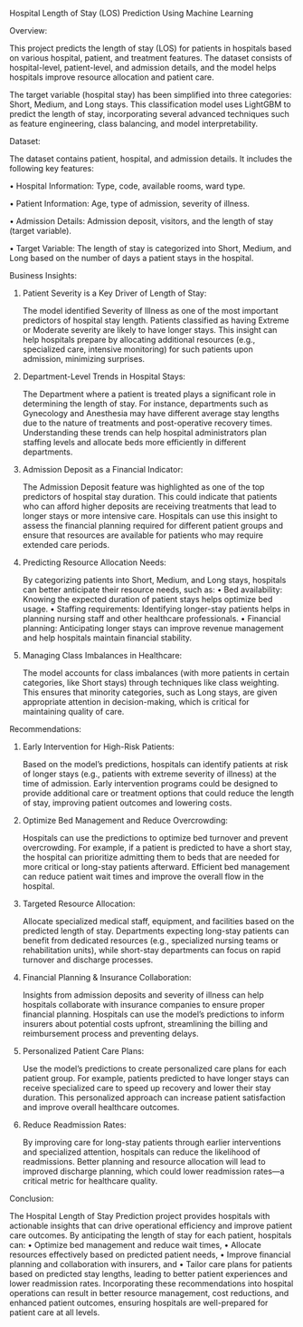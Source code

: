 Hospital Length of Stay (LOS) Prediction Using Machine Learning

Overview:
  
  This project predicts the length of stay (LOS) for patients in hospitals based on various hospital, patient, and treatment features. The dataset consists of hospital-level, patient-level, and admission details, and the model helps hospitals improve resource allocation and patient care.
  
  The target variable (hospital stay) has been simplified into three categories: Short, Medium, and Long stays. This classification model uses LightGBM to predict the length of stay, incorporating several advanced techniques such as feature engineering, class balancing, and model interpretability.

Dataset:
  
  The dataset contains patient, hospital, and admission details. It includes the following key features:
  
  •	Hospital Information: Type, code, available rooms, ward type.
  
  •	Patient Information: Age, type of admission, severity of illness.
  
  •	Admission Details: Admission deposit, visitors, and the length of stay (target variable).
  
  •	Target Variable: The length of stay is categorized into Short, Medium, and Long based on the number of days a patient stays in the hospital.

Business Insights:
1.	Patient Severity is a Key Driver of Length of Stay:

  	The model identified Severity of Illness as one of the most important predictors of hospital stay length. Patients classified as having Extreme or Moderate severity are likely to have longer stays. This insight can help hospitals prepare by allocating additional resources (e.g., specialized care, intensive monitoring) for such patients upon admission, minimizing surprises.
2.	Department-Level Trends in Hospital Stays:

  	The Department where a patient is treated plays a significant role in determining the length of stay. For instance, departments such as Gynecology and Anesthesia may have different average stay lengths due to the nature of treatments and post-operative recovery times. Understanding these trends can help hospital administrators plan staffing levels and allocate beds more efficiently in different departments.
3.	Admission Deposit as a Financial Indicator:

  	The Admission Deposit feature was highlighted as one of the top predictors of hospital stay duration. This could indicate that patients who can afford higher deposits are receiving treatments that lead to longer stays or more intensive care. Hospitals can use this insight to assess the financial planning required for different patient groups and ensure that resources are available for patients who may require extended care periods.
4.	Predicting Resource Allocation Needs:

  	By categorizing patients into Short, Medium, and Long stays, hospitals can better anticipate their resource needs, such as:
    •	Bed availability: Knowing the expected duration of patient stays helps optimize bed usage.
    •	Staffing requirements: Identifying longer-stay patients helps in planning nursing staff and other healthcare professionals.
    •	Financial planning: Anticipating longer stays can improve revenue management and help hospitals maintain financial stability.
5.	Managing Class Imbalances in Healthcare:

  	The model accounts for class imbalances (with more patients in certain categories, like Short stays) through techniques like class weighting. This ensures that minority categories, such as Long stays, are given appropriate attention in decision-making, which is critical for maintaining quality of care.

Recommendations:
1.	Early Intervention for High-Risk Patients:

  	Based on the model’s predictions, hospitals can identify patients at risk of longer stays (e.g., patients with extreme severity of illness) at the time of admission. Early intervention programs could be designed to provide additional care or treatment options that could reduce the length of stay, improving patient outcomes and lowering costs.
2.	Optimize Bed Management and Reduce Overcrowding:

  	Hospitals can use the predictions to optimize bed turnover and prevent overcrowding. For example, if a patient is predicted to have a short stay, the hospital can prioritize admitting them to beds that are needed for more critical or long-stay patients afterward. Efficient bed management can reduce patient wait times and improve the overall flow in the hospital.
3.	Targeted Resource Allocation:

  	Allocate specialized medical staff, equipment, and facilities based on the predicted length of stay. Departments expecting long-stay patients can benefit from dedicated resources (e.g., specialized nursing teams or rehabilitation units), while short-stay departments can focus on rapid turnover and discharge processes.
4.	Financial Planning & Insurance Collaboration:

  	Insights from admission deposits and severity of illness can help hospitals collaborate with insurance companies to ensure proper financial planning. Hospitals can use the model’s predictions to inform insurers about potential costs upfront, streamlining the billing and reimbursement process and preventing delays.
5.	Personalized Patient Care Plans:

  	Use the model’s predictions to create personalized care plans for each patient group. For example, patients predicted to have longer stays can receive specialized care to speed up recovery and lower their stay duration. This personalized approach can increase patient satisfaction and improve overall healthcare outcomes.
6.	Reduce Readmission Rates:

   	By improving care for long-stay patients through earlier interventions and specialized attention, hospitals can reduce the likelihood of readmissions. Better planning and resource allocation will lead to improved discharge planning, which could lower readmission rates—a critical metric for healthcare quality.

Conclusion:

The Hospital Length of Stay Prediction project provides hospitals with actionable insights that can drive operational efficiency and improve patient care outcomes. By anticipating the length of stay for each patient, hospitals can:
•	Optimize bed management and reduce wait times,
•	Allocate resources effectively based on predicted patient needs,
•	Improve financial planning and collaboration with insurers, and
•	Tailor care plans for patients based on predicted stay lengths, leading to better patient experiences and lower readmission rates.
Incorporating these recommendations into hospital operations can result in better resource management, cost reductions, and enhanced patient outcomes, ensuring hospitals are well-prepared for patient care at all levels.
